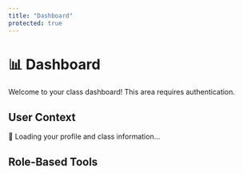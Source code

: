 ```yaml
---
title: "Dashboard"
protected: true
---
```


# 📊 Dashboard

Welcome to your class dashboard! This area requires authentication.

<!-- KEEP:START dashboard-content -->
## User Context

<div id="userContext">
    <p>🔄 Loading your profile and class information...</p>
</div>

## Role-Based Tools


<div id="professorTools" style="display: none;">
    <h3>👨‍🏫 Professor Tools</h3>
    <div class="dashboard-section">
        <h4>Class Management</h4>
        <ul>
            <li><button id="generateTokenBtn">🔗 Generate Enrollment Token</button></li>
            <li><button id="viewStudentsBtn">👥 View Class Roster</button></li>
            <li><button id="manageTokensBtn">🔧 Manage Enrollment Tokens</button></li>
            <li><button id="uploadFilesBtn">📁 Upload Files</button></li>
        </ul>
    </div>

<div class="dashboard-section">
    <h4>📊 Grading & Assessments</h4>
    <ul>
        <li><button id="openGradingBtn">📊 Grading Interface</button></li>
        <li><button id="openGradingSyncBtn">🔄 Sync Grading System</button></li>
    </ul>
</div>

<div id="enrollmentTokenSection" class="dashboard-section" style="display: none;">
    <h4>Enrollment Token</h4>
    <div id="tokenOutput" class="token-display"></div>
</div>

<div id="classRosterSection" class="dashboard-section" style="display: none;">
    <h4>Class Roster</h4>
    <div id="rosterList" class="roster-display"></div>
</div>

<div id="tokenManagementSection" class="dashboard-section" style="display: none;">
    <h4>Token Management</h4>
    <div id="tokenManagementContent" class="token-management-display"></div>
</div>
</div>

<div id="studentTools" style="display: none;">
<h3>🎓 Student Tools</h3>
<div class="dashboard-section">
    <h4>Class Resources</h4>
    <ul>
        <li><a href="{{ .Site.BaseURL }}class_notes/">📚 Class Notes</a></li>
        <li><a href="{{ .Site.BaseURL }}framework_tutorials/">📖 Tutorials</a></li>
        <li><a href="{{ .Site.BaseURL }}upload/">📤 Submit Assignment</a></li>
    </ul>
</div>

<div class="dashboard-section">
    <h4>📊 Academic Progress</h4>
    <ul>
        <li><button id="viewMyGradesBtn">📊 View My Grades</button></li>
        <li><button id="mySubmissionsBtn">📝 My Submissions</button></li>
    </ul>
    
<div id="studentProgress">
    <p>🔄 Loading your grade summary...</p>
</div>
</div>
</div>

<div id="enrollmentTools" style="display: none;">
    <h3>🔑 Class Enrollment</h3>
    <div class="dashboard-section">
        <h4>Join This Class</h4>
        <p>You're not currently enrolled in this class. Enter an enrollment token provided by your instructor to join:</p>
        
        <div class="enrollment-form">
            <label for="dashboardEnrollmentToken">Enrollment Token:</label>
            <input type="text" 
                   id="dashboardEnrollmentToken" 
                   name="dashboardEnrollmentToken"
                   placeholder="Enter your enrollment token" 
                   autocomplete="off" />
            <button id="dashboardEnrollBtn">
                <span id="dashboardEnrollBtnText">🎓 Join Class</span>
                <span id="dashboardEnrollBtnSpinner" style="display: none;">🔄 Enrolling...</span>
            </button>
        </div>
        
        <div id="dashboardEnrollmentResult"></div>
        
        <div class="enrollment-help">
            <p><strong>💡 Need help?</strong></p>
            <ul>
                <li>Ask your instructor for an enrollment token</li>
                <li>Tokens are usually in format: XXXX-XXXX-XXXX-XXXX</li>
                <li>Each token can be used once or multiple times depending on settings</li>
            </ul>
        </div>
    </div>
</div>

<div id="errorSection" style="display: none;">
    <h3>⚠️ Connection Issue</h3>
    <div class="dashboard-section">
        <p>Unable to load your class information. You can still browse available content:</p>
        <ul>
            <li><a href="{{ .Site.BaseURL }}framework_documentation/">📋 Documentation</a></li>
            <li><a href="{{ .Site.BaseURL }}framework_tutorials/">📖 Tutorials</a></li>
        </ul>
        <button id="retryBtn">🔄 Retry</button>
    </div>
</div>
<!-- KEEP:END dashboard-content -->

<script>
// Dashboard Authentication and Role-Based UI
document.addEventListener('DOMContentLoaded', function() {
    console.log('📊 Dashboard page loaded');
    
    // Wait for auth state to be ready
    setTimeout(() => {
        // Check authentication status
        if (!window.authState || !window.authState.isAuthenticated) {
            console.warn('🚫 Unauthorized access to dashboard - redirecting to login');
            // Use the base URL from auth config to ensure proper routing
            const baseUrl = window.authConfig?.base_url || '';
            const homeUrl = new URL('./', window.location.origin + baseUrl).toString();
            window.location.href = homeUrl;
            return;
        }
        
        console.log('✅ User authenticated, setting up dashboard');
        initializeDashboard();
    }, 500);
    
    // Listen for auth state changes
    window.addEventListener('authStateChanged', function(event) {
        if (event.detail.user) {
            console.log('🔄 Auth state changed, refreshing dashboard');
            initializeDashboard();
        }
    });
});

/**
 * Initialize dashboard with user context
 */
function initializeDashboard() {
    const userContext = window.authState?.userContext;
    const user = window.authState?.user;
    
    console.log('📋 Initializing dashboard with context:', userContext);
    
    // Update user context display
    updateUserContextDisplay(user, userContext);
    
    if (userContext) {
        // Show role-based tools based on user context
        showRoleBasedTools(userContext);
        setupRoleSpecificHandlers(userContext);
    } else {
        // Try to fetch user context if not available
        console.log('🔄 User context not available, attempting to fetch...');
        if (window.AuthClient) {
            fetchAndDisplayUserContext();
        } else {
            showErrorSection('AuthClient not available');
        }
    }
}

/**
 * Update the user context display section
 */
function updateUserContextDisplay(user, userContext) {
    const contextEl = document.getElementById('userContext');
    if (!contextEl) return;
    
    if (userContext) {
        contextEl.innerHTML = `
            <div class="user-card">
                <h4>👤 @${user.user_metadata?.user_name || userContext.github_username || 'Unknown'}</h4>
                <p><strong>Email:</strong> ${user.email}</p>
                <p><strong>Role:</strong> ${userContext.role || 'Unknown'}</p>
                <p><strong>Class:</strong> ${userContext.class_title || 'Not enrolled'}</p>
                <p><strong>Status:</strong> ${userContext.is_member ? '✅ Active Member' : '❌ Not enrolled'}</p>
            </div>
        `;
    } else {
        contextEl.innerHTML = `
            <div class="user-card">
                <h4>👤 @${user.user_metadata?.user_name || 'Unknown'}</h4>
                <p><strong>Email:</strong> ${user.email}</p>
                <p>🔄 Loading class information...</p>
            </div>
        `;
    }
}

/**
 * Show appropriate tools based on user role
 */
function showRoleBasedTools(userContext) {
    // Hide all sections first
    hideAllSections();
    
    if (!userContext.is_member) {
        // User is not a member of this class
        document.getElementById('enrollmentTools').style.display = 'block';
    } else if (userContext.role === 'professor') {
        // Show professor tools
        document.getElementById('professorTools').style.display = 'block';
    } else if (userContext.role === 'student') {
        // Show student tools
        document.getElementById('studentTools').style.display = 'block';
    } else {
        // Unknown role but is a member
        document.getElementById('studentTools').style.display = 'block';
    }
}

/**
 * Hide all role-based sections
 */
function hideAllSections() {
    document.getElementById('professorTools').style.display = 'none';
    document.getElementById('studentTools').style.display = 'none';
    document.getElementById('enrollmentTools').style.display = 'none';
    document.getElementById('errorSection').style.display = 'none';
}

/**
 * Setup event handlers for role-specific buttons
 */
function setupRoleSpecificHandlers(userContext) {
    if (userContext.role === 'professor') {
        setupProfessorHandlers();
    } else if (userContext.role === 'student' && userContext.is_member) {
        setupStudentHandlers();
    } else if (!userContext.is_member) {
        setupEnrollmentHandlers();
    }
    
    // Setup retry button
    const retryBtn = document.getElementById('retryBtn');
    if (retryBtn) {
        retryBtn.onclick = () => {
            console.log('🔄 Retrying user context fetch');
            fetchAndDisplayUserContext();
        };
    }
}

/**
 * Setup professor-specific button handlers
 */
function setupProfessorHandlers() {
    const generateTokenBtn = document.getElementById('generateTokenBtn');
    const viewStudentsBtn = document.getElementById('viewStudentsBtn');
    const manageTokensBtn = document.getElementById('manageTokensBtn');
    const uploadFilesBtn = document.getElementById('uploadFilesBtn');
    
    if (generateTokenBtn) {
        generateTokenBtn.onclick = async () => {
            console.log('🔗 Generating enrollment token...');
            
            try {
                // Show loading state
                generateTokenBtn.disabled = true;
                generateTokenBtn.textContent = '🔄 Generating...';
                
                // Get current class slug
                const pathParts = window.location.pathname.split('/');
                const classSlug = pathParts[1] || 'class_template';
                
                // Generate token with default settings (30 days, unlimited uses)
                const result = await window.AuthClient.generateToken(classSlug, {
                    expiresInDays: 30,
                    maxUses: 0 // 0 means unlimited
                });
                
                // Display the token
                const tokenOutput = document.getElementById('tokenOutput');
                const expiresDate = new Date(result.expires_at).toLocaleDateString();
                const usageInfo = result.max_uses > 0 ? `${result.max_uses} uses` : 'Unlimited uses';
                
                tokenOutput.innerHTML = `
                    <div class="token-success">
                        <h5>✅ Token Generated Successfully!</h5>
                        <div class="token-code">
                            <code id="generatedToken">${result.token}</code>
                            <button id="copyTokenBtn" onclick="copyToken()" title="Copy token">📋</button>
                        </div>
                        <div class="token-details">
                            <p><strong>Expires:</strong> ${expiresDate}</p>
                            <p><strong>Usage:</strong> ${usageInfo}</p>
                            <p class="token-instructions">
                                💡 Share this token with students so they can join the class at 
                                <strong>/enroll/</strong>
                            </p>
                        </div>
                    </div>
                `;
                
                // Show the token section
                document.getElementById('enrollmentTokenSection').style.display = 'block';
                
            } catch (error) {
                console.error('❌ Token generation failed:', error);
                
                // Show error message
                document.getElementById('tokenOutput').innerHTML = `
                    <div class="token-error">
                        <h5>❌ Token Generation Failed</h5>
                        <p>Error: ${error.message}</p>
                        <p>Please try again or check your permissions.</p>
                    </div>
                `;
                document.getElementById('enrollmentTokenSection').style.display = 'block';
                
            } finally {
                // Reset button state
                generateTokenBtn.disabled = false;
                generateTokenBtn.textContent = '🔗 Generate Enrollment Token';
            }
        };
    }
    
    if (viewStudentsBtn) {
        viewStudentsBtn.onclick = async () => {
            console.log('👥 Loading class roster...');
            
            try {
                // Show loading state
                viewStudentsBtn.disabled = true;
                viewStudentsBtn.textContent = '🔄 Loading...';
                
                // Get current class slug with debugging
                const pathParts = window.location.pathname.split('/');
                console.log('🔍 DEBUG: Current URL:', window.location.href);
                console.log('🔍 DEBUG: Pathname:', window.location.pathname);
                console.log('🔍 DEBUG: Path parts:', pathParts);
                
                const classSlug = pathParts[1] || 'class_template';
                console.log('🔍 DEBUG: Detected class slug:', classSlug);
                
                // Fetch roster data
                const rosterData = await window.AuthClient.getRoster(classSlug);
                
                // Display roster
                displayClassRoster(rosterData);
                
                // Show the roster section
                document.getElementById('classRosterSection').style.display = 'block';
                
            } catch (error) {
                console.error('❌ Failed to load roster:', error);
                document.getElementById('rosterList').innerHTML = `
                    <div class="roster-error">
                        <h5>❌ Failed to Load Roster</h5>
                        <p>Error: ${error.message}</p>
                        <p>Please try again or check your permissions.</p>
                    </div>
                `;
                document.getElementById('classRosterSection').style.display = 'block';
                
            } finally {
                // Reset button state
                viewStudentsBtn.disabled = false;
                viewStudentsBtn.textContent = '👥 View Class Roster';
            }
        };
    }
    
    if (manageTokensBtn) {
        manageTokensBtn.onclick = async () => {
            console.log('🔧 Loading token management...');
            
            try {
                // Show loading state
                manageTokensBtn.disabled = true;
                manageTokensBtn.textContent = '🔄 Loading...';
                
                // Get current class slug
                const pathParts = window.location.pathname.split('/');
                const classSlug = pathParts[1] || 'class_template';
                
                // Fetch token data
                const tokenData = await window.AuthClient.getTokens(classSlug);
                
                // Display token management interface
                displayTokenManagement(tokenData);
                
                // Show the token management section
                document.getElementById('tokenManagementSection').style.display = 'block';
                
            } catch (error) {
                console.error('❌ Failed to load tokens:', error);
                document.getElementById('tokenManagementContent').innerHTML = `
                    <div class="token-error">
                        <h5>❌ Failed to Load Tokens</h5>
                        <p>Error: ${error.message}</p>
                        <p>Please try again or check your permissions.</p>
                    </div>
                `;
                document.getElementById('tokenManagementSection').style.display = 'block';
                
            } finally {
                // Reset button state
                manageTokensBtn.disabled = false;
                manageTokensBtn.textContent = '🔧 Manage Enrollment Tokens';
            }
        };
    }
    
    if (uploadFilesBtn) {
        uploadFilesBtn.onclick = () => {
            const baseUrl = window.location.origin + (window.location.pathname.split('/').slice(0, 2).join('/'));
            window.location.href = `${baseUrl}/upload/`;
        };
    }
    
}

/**
 * Setup student-specific button handlers
 */
function setupStudentHandlers() {
    const viewMyGradesBtn = document.getElementById('viewMyGradesBtn');
    const mySubmissionsBtn = document.getElementById('mySubmissionsBtn');
    
    if (viewMyGradesBtn) {
        viewMyGradesBtn.onclick = () => {
            const baseUrl = window.location.origin + (window.location.pathname.split('/').slice(0, 2).join('/'));
            window.location.href = `${baseUrl}/my-grades/`;
        };
    }
    
    if (mySubmissionsBtn) {
        mySubmissionsBtn.onclick = () => {
            const baseUrl = window.location.origin + (window.location.pathname.split('/').slice(0, 2).join('/'));
            window.location.href = `${baseUrl}/my-grades/?tab=submissions`;
        };
    }
    
    // Load and display grade summary in dashboard
    loadStudentGradeSummary();
}

// Quick links for grading pages as buttons
document.addEventListener('DOMContentLoaded', () => {
    const openGradingBtn = document.getElementById('openGradingBtn');
    if (openGradingBtn) {
        openGradingBtn.onclick = () => {
            const baseUrl = window.location.origin + (window.location.pathname.split('/').slice(0, 2).join('/'));
            window.location.href = `${baseUrl}/grading/`;
        };
    }
    const openGradingSyncBtn = document.getElementById('openGradingSyncBtn');
    if (openGradingSyncBtn) {
        openGradingSyncBtn.onclick = () => {
            const baseUrl = window.location.origin + (window.location.pathname.split('/').slice(0, 2).join('/'));
            window.location.href = `${baseUrl}/grading-sync/`;
        };
    }
});

/**
 * Load and display student grade summary in dashboard
 */
async function loadStudentGradeSummary() {
    const progressDiv = document.getElementById('studentProgress');
    if (!progressDiv || !window.AuthClient) return;
    
    try {
        const pathParts = window.location.pathname.split('/');
        const classSlug = pathParts[1] || 'class_template';
        
        // Fetch module-level grades for summary
        const response = await fetch(`/functions/v1/student-grades?level=module`, {
            method: 'GET',
            headers: {
                'Authorization': `Bearer ${window.authState.session.access_token}`,
                'Content-Type': 'application/json'
            }
        });

        if (!response.ok) {
            throw new Error('Failed to fetch grades');
        }

        const gradesData = await response.json();
        const summary = gradesData.summary || {};
        
        progressDiv.innerHTML = `
            <div class="grade-summary-widget">
                <div class="summary-item">
                    <span class="summary-label">Overall Grade:</span>
                    <span class="summary-value">${summary.average_score?.toFixed(1) || 'N/A'}%</span>
                </div>
                <div class="summary-item">
                    <span class="summary-label">Graded Items:</span>
                    <span class="summary-value">${summary.total_grades || 0}</span>
                </div>
            </div>
        `;
        
    } catch (error) {
        console.error('Failed to load grade summary:', error);
        progressDiv.innerHTML = `
            <div class="grade-summary-error">
                <p>Unable to load grade summary</p>
                <button onclick="loadStudentGradeSummary()">🔄 Retry</button>
            </div>
        `;
    }
}

/**
 * Setup enrollment button handlers for dashboard enrollment
 */
function setupEnrollmentHandlers() {
    const enrollBtn = document.getElementById('dashboardEnrollBtn');
    const tokenInput = document.getElementById('dashboardEnrollmentToken');
    const resultDiv = document.getElementById('dashboardEnrollmentResult');
    
    if (enrollBtn && tokenInput && resultDiv) {
        enrollBtn.onclick = async () => {
            const token = tokenInput.value.trim();
            if (!token) {
                resultDiv.innerHTML = 
                    '<div class="enrollment-error">❌ Please enter an enrollment token</div>';
                return;
            }
            
            console.log('🔑 Attempting to enroll with token:', token);
            
            // Show loading state
            const btnText = document.getElementById('dashboardEnrollBtnText');
            const btnSpinner = document.getElementById('dashboardEnrollBtnSpinner');
            
            if (btnText) btnText.style.display = 'none';
            if (btnSpinner) btnSpinner.style.display = 'inline';
            enrollBtn.disabled = true;
            
            try {
                // Get current class slug
                const pathParts = window.location.pathname.split('/');
                const classSlug = pathParts[1] || 'class_template';
                
                // Call enrollment API
                const result = await window.AuthClient.enroll(classSlug, token);
                
                console.log('✅ Enrollment successful:', result);
                
                // Show success message
                resultDiv.innerHTML = 
                    '<div class="enrollment-success">🎉 ' + result.message + '</div>';
                
                // Clear the token input
                tokenInput.value = '';
                
                // Refresh the dashboard after a short delay to show new user context
                setTimeout(() => {
                    window.location.reload();
                }, 2000);
                
            } catch (error) {
                console.error('❌ Enrollment failed:', error);
                resultDiv.innerHTML = 
                    `<div class="enrollment-error">❌ ${error.message}</div>`;
            } finally {
                // Reset button state
                if (btnText) btnText.style.display = 'inline';
                if (btnSpinner) btnSpinner.style.display = 'none';
                enrollBtn.disabled = false;
            }
        };
        
        // Allow Enter key to submit
        tokenInput.onkeypress = (e) => {
            if (e.key === 'Enter') {
                enrollBtn.click();
            }
        };
    }
}


/**
 * Fetch user context and update dashboard
 */
async function fetchAndDisplayUserContext() {
    try {
        const pathParts = window.location.pathname.split('/');
        const classSlug = pathParts[1] || 'class_template';
        
        console.log('🌐 Fetching user context for class:', classSlug);
        const context = await window.AuthClient.getMe(classSlug);
        
        // Store in auth state
        window.authState.userContext = context;
        
        console.log('✅ User context fetched:', context);
        
        // Update dashboard
        updateUserContextDisplay(window.authState.user, context);
        showRoleBasedTools(context);
        setupRoleSpecificHandlers(context);
        
    } catch (error) {
        console.error('❌ Failed to fetch user context:', error);
        showErrorSection(error.message);
    }
}

/**
 * Show error section when API calls fail
 */
function showErrorSection(errorMessage) {
    hideAllSections();
    document.getElementById('errorSection').style.display = 'block';
    
    // Update user context to show error
    const contextEl = document.getElementById('userContext');
    if (contextEl) {
        contextEl.innerHTML = `
            <div class="user-card error">
                <h4>⚠️ Connection Error</h4>
                <p>Unable to load class information: ${errorMessage}</p>
            </div>
        `;
    }
}

/**
 * Copy enrollment token to clipboard
 */
function copyToken() {
    const tokenElement = document.getElementById('generatedToken');
    if (tokenElement) {
        const token = tokenElement.textContent;
        
        // Use the modern clipboard API if available
        if (navigator.clipboard && window.isSecureContext) {
            navigator.clipboard.writeText(token).then(() => {
                showTokenCopyFeedback('✅ Token copied to clipboard!');
            }).catch(() => {
                fallbackCopyToken(token);
            });
        } else {
            fallbackCopyToken(token);
        }
    }
}

/**
 * Fallback method for copying token (older browsers)
 */
function fallbackCopyToken(token) {
    // Create temporary textarea
    const textarea = document.createElement('textarea');
    textarea.value = token;
    textarea.style.position = 'fixed';
    textarea.style.opacity = '0';
    document.body.appendChild(textarea);
    
    // Select and copy
    textarea.select();
    try {
        document.execCommand('copy');
        showTokenCopyFeedback('✅ Token copied to clipboard!');
    } catch (error) {
        showTokenCopyFeedback('❌ Failed to copy token');
    }
    
    // Clean up
    document.body.removeChild(textarea);
}

/**
 * Show copy feedback message
 */
function showTokenCopyFeedback(message) {
    const copyBtn = document.getElementById('copyTokenBtn');
    if (copyBtn) {
        const originalText = copyBtn.textContent;
        copyBtn.textContent = message.includes('✅') ? '✅' : '❌';
        copyBtn.disabled = true;
        
        setTimeout(() => {
            copyBtn.textContent = '📋';
            copyBtn.disabled = false;
        }, 2000);
    }
}

/**
 * Display class roster data in a formatted table
 */
function displayClassRoster(rosterData) {
    const rosterList = document.getElementById('rosterList');
    
    if (!rosterData || !rosterData.success || !rosterData.members) {
        rosterList.innerHTML = '<p class="roster-error">❌ No roster data available</p>';
        return;
    }
    
    const { class_info, members, stats } = rosterData;
    
    // Handle empty roster gracefully
    if (members.length === 0) {
        rosterList.innerHTML = `
            <div class="roster-empty">
                <div class="roster-header">
                    <h5>📋 ${class_info.title}</h5>
                    <div class="roster-stats">
                        <span class="stat-item">👥 Total: 0 members</span>
                    </div>
                </div>
                <div class="empty-state">
                    <div class="empty-icon">🎓</div>
                    <h6>No Students Enrolled Yet</h6>
                    <p>This class doesn't have any students enrolled yet. Generate an enrollment token to invite students to join.</p>
                    <div class="empty-actions">
                        <button onclick="document.getElementById('generateTokenBtn').click()" class="btn-primary">
                            🔗 Generate Enrollment Token
                        </button>
                    </div>
                </div>
            </div>
        `;
        return;
    }
    
    // Create roster display
    let html = `
        <div class="roster-header">
            <h5>📋 ${class_info.title}</h5>
            <div class="roster-stats">
                <span class="stat-item">👥 Total: ${stats.total}</span>
                <span class="stat-item">👨‍🏫 Professors: ${stats.professors}</span>
                <span class="stat-item">🎓 Students: ${stats.students}</span>
            </div>
        </div>
        
        <div class="roster-table-container">
            <table class="roster-table">
                <thead>
                    <tr>
                        <th>Avatar</th>
                        <th>Name</th>
                        <th>Email</th>
                        <th>GitHub</th>
                        <th>Role</th>
                        <th>Enrolled</th>
                    </tr>
                </thead>
                <tbody>
    `;
    
    // Sort members: professors first, then students, then by enrollment date
    const sortedMembers = members.sort((a, b) => {
        if (a.role !== b.role) {
            return a.role === 'professor' ? -1 : 1;
        }
        return new Date(b.enrolled_at).getTime() - new Date(a.enrolled_at).getTime();
    });
    
    sortedMembers.forEach(member => {
        const avatarUrl = member.avatar_url || `https://github.com/${member.github_username}.png?size=40`;
        const displayName = member.full_name || member.github_username || 'Unknown';
        const roleIcon = member.role === 'professor' ? '👨‍🏫' : '🎓';
        const roleClass = member.role === 'professor' ? 'role-professor' : 'role-student';
        const enrolledDate = new Date(member.enrolled_at).toLocaleDateString();
        const githubLink = member.github_username ? 
            `<a href="https://github.com/${member.github_username}" target="_blank">@${member.github_username}</a>` : 
            'Not available';
        
        html += `
            <tr class="member-row ${roleClass}">
                <td class="avatar-cell">
                    <img src="${avatarUrl}" alt="${displayName}" class="member-avatar" 
                         onerror="this.src='https://via.placeholder.com/40/333/fff?text=${displayName.charAt(0)}'">
                </td>
                <td class="name-cell">
                    <strong>${displayName}</strong>
                </td>
                <td class="email-cell">
                    <span class="member-email">${member.email}</span>
                </td>
                <td class="github-cell">
                    ${githubLink}
                </td>
                <td class="role-cell">
                    <span class="role-badge ${roleClass}">
                        ${roleIcon} ${member.role}
                    </span>
                </td>
                <td class="enrolled-cell">
                    <span class="enrolled-date">${enrolledDate}</span>
                </td>
            </tr>
        `;
    });
    
    html += `
                </tbody>
            </table>
        </div>
        
        <div class="roster-footer">
            <p class="roster-note">
                💡 <strong>Note:</strong> Only professors can view the full class roster. 
                Students can see their own enrollment status in their dashboard.
            </p>
        </div>
    `;
    
    rosterList.innerHTML = html;
}

/**
 * Display token management interface
 */
function displayTokenManagement(tokenData) {
    const tokenContent = document.getElementById('tokenManagementContent');
    
    if (!tokenData || !tokenData.success || !tokenData.tokens) {
        tokenContent.innerHTML = '<p class="token-error">❌ No token data available</p>';
        return;
    }
    
    const { tokens, stats } = tokenData;
    
    // Handle empty tokens gracefully
    if (tokens.length === 0) {
        tokenContent.innerHTML = `
            <div class="tokens-empty">
                <div class="tokens-header">
                    <h5>🔧 Token Management</h5>
                    <div class="tokens-stats">
                        <span class="stat-item">📊 Total: 0 tokens</span>
                    </div>
                </div>
                <div class="empty-state">
                    <div class="empty-icon">🔗</div>
                    <h6>No Enrollment Tokens Created Yet</h6>
                    <p>Generate your first enrollment token to allow students to join this class.</p>
                    <div class="empty-actions">
                        <button onclick="document.getElementById('generateTokenBtn').click()" class="btn-primary">
                            🔗 Generate First Token
                        </button>
                    </div>
                </div>
            </div>
        `;
        return;
    }
    
    // Create token management display
    let html = `
        <div class="tokens-header">
            <h5>🔧 Token Management</h5>
            <div class="tokens-stats">
                <span class="stat-item">📊 Total: ${stats.total}</span>
                <span class="stat-item ${stats.active > 0 ? 'stat-active' : ''}">✅ Active: ${stats.active}</span>
                <span class="stat-item ${stats.expired > 0 ? 'stat-expired' : ''}">⏰ Expired: ${stats.expired}</span>
                <span class="stat-item ${stats.disabled > 0 ? 'stat-disabled' : ''}">🚫 Disabled: ${stats.disabled}</span>
                <span class="stat-item ${stats.exhausted > 0 ? 'stat-exhausted' : ''}">📊 Exhausted: ${stats.exhausted}</span>
            </div>
        </div>
        
        <div class="tokens-table-container">
            <table class="tokens-table">
                <thead>
                    <tr>
                        <th>Token ID</th>
                        <th>Status</th>
                        <th>Uses</th>
                        <th>Expires</th>
                        <th>Created</th>
                        <th>Actions</th>
                    </tr>
                </thead>
                <tbody>
    `;
    
    // Sort tokens: active first, then by creation date (newest first)
    const sortedTokens = tokens.sort((a, b) => {
        if (a.status !== b.status) {
            const statusOrder = { active: 0, expired: 1, exhausted: 2, disabled: 3 };
            return statusOrder[a.status] - statusOrder[b.status];
        }
        return new Date(b.created_at).getTime() - new Date(a.created_at).getTime();
    });
    
    sortedTokens.forEach(token => {
        const statusIcon = getTokenStatusIcon(token.status);
        const statusClass = `token-status-${token.status}`;
        const createdDate = new Date(token.created_at).toLocaleDateString();
        const expiresDate = new Date(token.expires_at).toLocaleDateString();
        const usesText = token.max_uses > 0 ? `${token.uses}/${token.max_uses}` : `${token.uses}/∞`;
        const tokenIdShort = token.id.toString().padStart(4, '0');
        
        // Determine if token can be deactivated
        const canDeactivate = token.status === 'active';
        const actionButton = canDeactivate 
            ? `<button onclick="deactivateToken(${token.id})" class="btn-deactivate" title="Deactivate Token">🔒 Disable</button>`
            : '<span class="action-disabled">—</span>';
        
        html += `
            <tr class="token-row ${statusClass}">
                <td class="token-id-cell">
                    <span class="token-id">#${tokenIdShort}</span>
                </td>
                <td class="status-cell">
                    <span class="token-status ${statusClass}">
                        ${statusIcon} ${token.status}
                    </span>
                </td>
                <td class="uses-cell">
                    <span class="token-uses">${usesText}</span>
                </td>
                <td class="expires-cell">
                    <span class="expires-date">${expiresDate}</span>
                </td>
                <td class="created-cell">
                    <span class="created-date">${createdDate}</span>
                </td>
                <td class="actions-cell">
                    ${actionButton}
                </td>
            </tr>
        `;
    });
    
    html += `
                </tbody>
            </table>
        </div>
        
        <div class="tokens-footer">
            <p class="tokens-note">
                💡 <strong>Note:</strong> Active tokens can be used by students to enroll. 
                Disabled tokens cannot be used but remain in the system for audit purposes.
            </p>
            <div class="token-actions">
                <button onclick="document.getElementById('generateTokenBtn').click()" class="btn-primary">
                    🔗 Generate New Token
                </button>
            </div>
        </div>
    `;
    
    tokenContent.innerHTML = html;
}

/**
 * Get status icon for token status
 */
function getTokenStatusIcon(status) {
    const icons = {
        active: '✅',
        expired: '⏰',
        disabled: '🚫',
        exhausted: '📊'
    };
    return icons[status] || '❓';
}

/**
 * Deactivate a specific token
 */
async function deactivateToken(tokenId) {
    if (!confirm('Are you sure you want to deactivate this enrollment token? This action cannot be undone.')) {
        return;
    }
    
    try {
        console.log(`🔒 Deactivating token ${tokenId}...`);
        
        // Get current class slug
        const pathParts = window.location.pathname.split('/');
        const classSlug = pathParts[1] || 'class_template';
        
        // Deactivate the token
        await window.AuthClient.deactivateToken(classSlug, tokenId);
        
        console.log(`✅ Token ${tokenId} deactivated successfully`);
        
        // Refresh the token management display
        document.getElementById('manageTokensBtn').click();
        
        // Show success message
        const successDiv = document.createElement('div');
        successDiv.className = 'token-success';
        successDiv.innerHTML = '✅ Token deactivated successfully';
        successDiv.style.cssText = 'position: fixed; top: 20px; right: 20px; background: var(--eva-green-primary); color: var(--bg-color); padding: 10px 20px; border-radius: 6px; z-index: 1000;';
        document.body.appendChild(successDiv);
        
        setTimeout(() => {
            document.body.removeChild(successDiv);
        }, 3000);
        
    } catch (error) {
        console.error('❌ Failed to deactivate token:', error);
        alert(`Failed to deactivate token: ${error.message}`);
    }
}

/**
 * Debug function to test API connectivity
 */
window.debugAPIConnectivity = async function() {
    console.log('🐛 DEBUG: Testing API connectivity...');
    
    try {
        // Test basic auth state
        console.log('🐛 Auth State:', window.authState);
        console.log('🐛 Is Authenticated:', window.authState?.isAuthenticated);
        console.log('🐛 User:', window.authState?.user);
        console.log('🐛 Session:', window.authState?.session);
        
        // Test user context first
        const classSlug = 'class_template';
        console.log('🐛 Testing getMe with class slug:', classSlug);
        
        const userContext = await window.AuthClient.getMe(classSlug);
        console.log('🐛 User context result:', userContext);
        
        // Check if user is a professor
        if (userContext.role === 'professor') {
            console.log('✅ User is confirmed as professor');
        } else {
            console.error('❌ User is not a professor, role:', userContext.role);
        }
        
        // If that works, test roster
        console.log('🐛 Testing getRoster...');
        const rosterResult = await window.AuthClient.getRoster(classSlug);
        console.log('🐛 Roster result:', rosterResult);
        
    } catch (error) {
        console.error('🐛 API Debug failed:', error);
    }
}

/**
 * Debug function to test token generation with detailed logging
 */
window.debugTokenGeneration = async function() {
    console.log('🐛 DEBUG: Starting token generation test...');
    
    // Check auth state
    console.log('🔍 Auth State Check:');
    console.log('  - isAuthenticated:', window.authState?.isAuthenticated);
    console.log('  - user:', window.authState?.user?.email);
    console.log('  - userContext:', window.authState?.userContext);
    console.log('  - session token length:', window.authState?.session?.access_token?.length);
    
    // Test class slug detection
    const classSlug = window.AuthClient.getCurrentClassSlug();
    console.log('  - detected class slug:', classSlug);
    
    try {
        console.log('🔗 Making API call to generate-token...');
        const result = await window.AuthClient.generateToken(classSlug, {
            expiresInDays: 1,
            maxUses: 5
        });
        console.log('✅ SUCCESS:', result);
        return result;
    } catch (error) {
        console.error('❌ DETAILED ERROR:', error);
        console.error('❌ ERROR MESSAGE:', error.message);
        console.error('❌ ERROR STACK:', error.stack);
        return { error: error.message };
    }
};
</script>

<!-- Dashboard styling is handled by evangelion theme components/dashboard.css -->